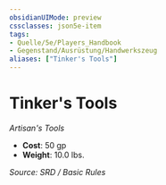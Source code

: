 ```yaml
---
obsidianUIMode: preview
cssclasses: json5e-item
tags:
- Quelle/5e/Players_Handbook
- Gegenstand/Ausrüstung/Handwerkszeug
aliases: ["Tinker's Tools"]
---
```

# Tinker's Tools
*Artisan's Tools*  

- **Cost**: 50 gp
- **Weight**: 10.0 lbs.

*Source: SRD / Basic Rules*